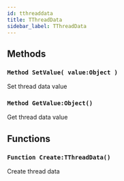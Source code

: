 ```yaml
---
id: tthreaddata
title: TThreadData
sidebar_label: TThreadData
---
```



## Methods

### `Method SetValue( value:Object )`

Set thread data value


### `Method GetValue:Object()`

Get thread data value


## Functions

### `Function Create:TThreadData()`

Create thread data


